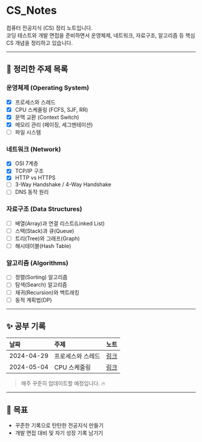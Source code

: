 # CS_Notes

 컴퓨터 전공지식 (CS) 정리 노트입니다.  
코딩 테스트와 개발 면접을 준비하면서 운영체제, 네트워크, 자료구조, 알고리즘 등 핵심 CS 개념을 정리하고 있습니다.

---

## 📌 정리한 주제 목록

### 운영체제 (Operating System)
- [X] 프로세스와 스레드
- [X] CPU 스케줄링 (FCFS, SJF, RR)
- [x] 문맥 교환 (Context Switch)
- [x] 메모리 관리 (페이징, 세그멘테이션)
- [ ] 파일 시스템

### 네트워크 (Network)
- [x] OSI 7계층
- [x] TCP/IP 구조
- [x] HTTP vs HTTPS
- [ ] 3-Way Handshake / 4-Way Handshake
- [ ] DNS 동작 원리

### 자료구조 (Data Structures)
- [ ] 배열(Array)과 연결 리스트(Linked List)
- [ ] 스택(Stack)과 큐(Queue)
- [ ] 트리(Tree)와 그래프(Graph)
- [ ] 해시테이블(Hash Table)

### 알고리즘 (Algorithms)
- [ ] 정렬(Sorting) 알고리즘
- [ ] 탐색(Search) 알고리즘
- [ ] 재귀(Recursion)와 백트래킹
- [ ] 동적 계획법(DP)

---

## ✨ 공부 기록

| 날짜 | 주제 | 노트 |
|:---|:---|:---|
| 2024-04-29 | 프로세스와 스레드 | [링크]() |
| 2024-05-04 | CPU 스케줄링 | [링크]() |

> 매주 꾸준히 업데이트할 예정입니다. 🔥

---

## 💬 목표

- 꾸준한 기록으로 탄탄한 전공지식 만들기
- 개발 면접 대비 및 자기 성장 기록 남기기
